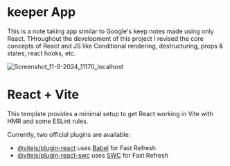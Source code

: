 # keeper App
This is a note taking app  similar to Google's keep notes made using only React. THroughout the development of this project I revised the core concepts of React and JS like Conditional rendering, destructuring, props & states, react hooks, etc.

![Screenshot_11-6-2024_11170_localhost](https://github.com/BasavrajD/Keeper/assets/112759581/6e3c4a1c-4ab8-4b26-867c-18567dca4929)


# React + Vite

This template provides a minimal setup to get React working in Vite with HMR and some ESLint rules.

Currently, two official plugins are available:

- [@vitejs/plugin-react](https://github.com/vitejs/vite-plugin-react/blob/main/packages/plugin-react/README.md) uses [Babel](https://babeljs.io/) for Fast Refresh
- [@vitejs/plugin-react-swc](https://github.com/vitejs/vite-plugin-react-swc) uses [SWC](https://swc.rs/) for Fast Refresh
